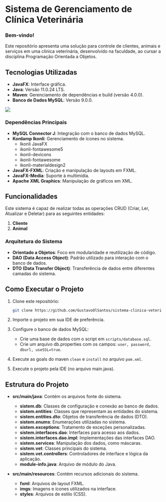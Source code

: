 # Sistema de Gerenciamento de Clínica Veterinária

### Bem-vindo!
Este repositório apresenta uma solução para controle de clientes, animais e serviços em uma clínica veterinária, desenvolvido na faculdade, ao cursar a disciplina Programação Orientada a Objetos. 

## Tecnologias Utilizadas 

- **JavaFX**: Interface gráfica.
- **Java**: Versão 11.0.24 LTS.
- **Maven**: Gerenciamento de dependências e build (versão 4.0.0).
- **Banco de Dados MySQL**: Versão 9.0.0.

<img src="https://skillicons.dev/icons?i=java,maven,eclipse,mysql,bash,github,git,css"/>

### Dependências Principais

- **MySQL Connector J**: Integração com o banco de dados MySQL.
- **Kordamp Ikonli**: Gerenciamento de ícones no sistema.
  - Ikonli JavaFX
  - ikonli-fontawesome5
  - ikonli-devicons
  - ikonli-fontawesome
  - ikonli-materialdesign2
- **JavaFX-FXML**: Criação e manipulação de layouts em FXML.
- **JavaFX-Media**: Suporte à multimídia.
- **Apache XML Graphics**: Manipulação de gráficos em XML.

## Funcionalidades

Este sistema é capaz de realizar todas as operações CRUD (Criar, Ler, Atualizar e Deletar) para as seguintes entidades:

1. **Cliente**
2. **Animal**

### Arquitetura do Sistema

- **Orientado a Objetos**: Foco em modularidade e reutilização de código.
- **DAO (Data Access Object)**: Padrão utilizado para interação com o banco de dados.
- **DTO (Data Transfer Object)**: Transferência de dados entre diferentes camadas do sistema.

## Como Executar o Projeto

1. Clone este repositório:
   ```bash
   git clone https://github.com/GustavoOlSantos/sistema-clinica-veterinaria.git
   ```

2. Importe o projeto em sua IDE de preferência.

3. Configure o banco de dados MySQL:
   - Crie uma base de dados com o script em `scripts/database.sql`.
   - Crie um arquivo db.properties com os campos: `user, password, dburl, useSSL=true`.

4. Execute as goals do maven `clean` e `install` no arquivo `pom.xml`.
5. Execute o projeto pela IDE (no arquivo main.java).

## Estrutura do Projeto

- **src/main/java**: Contém os arquivos fonte do sistema.
  - **sistem.db**: Classes de configuração e conexão ao banco de dados.
  - **sistem.entities**: Classes que representam as entidades do sistema.
  - **sistem.entities.dto**: Objetos de transferência de dados (DTO).
  - **sistem.enums**: Enumerações utilizadas no sistema.
  - **sistem.exceptions**: Tratamento de exceções personalizadas.
  - **sistem.interfaces.dao**: Interfaces para acesso aos dados.
  - **sistem.interfaces.dao.impl**: Implementações das interfaces DAO.
  - **sistem.services**: Manipulação dos dados, como máscaras.
  - **sistem.vet**: Classes principais do sistema.
  - **sistem.vet.controllers**: Controladores de interface e lógica da aplicação.
  - **module-info.java**: Arquivo de módulo do Java.

- **src/main/resources**: Contém recursos adicionais do sistema.
  - **fxml**: Arquivos de layout FXML.
  - **imgs**: Imagens e ícones utilizados na interface.
  - **styles**: Arquivos de estilo (CSS).
